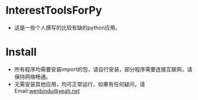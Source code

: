 # InterestToolsForPy
* 这是一些个人撰写的比较有缺的python应用。
# Install
* 所有程序均需要安装import的包，请自行安装，部分程序需要连接互联网，请保持网络畅通。
* 无需安装其他应用，均可正常运行，如果有任何疑问，请Email:<wenbindu@yeah.net>

